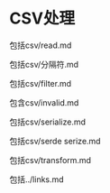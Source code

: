 # CSV处理

包括csv/read.md

包括csv/分隔符.md

包括csv/filter.md

包含csv/invalid.md

包括csv/serialize.md

包括csv/serde serize.md

包括csv/transform.md

包括../links.md

